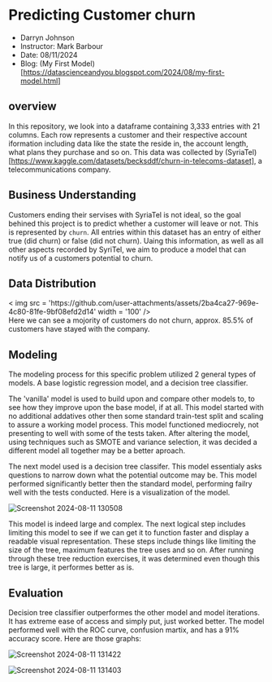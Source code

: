 # Predicting Customer churn

- Darryn Johnson
- Instructor: Mark Barbour
- Date: 08/11/2024
- Blog: (My First Model)[https://datascienceandyou.blogspot.com/2024/08/my-first-model.html]

## overview 
In this repository, we look into a dataframe containing 3,333 entries with 21 columns. Each row represents a customer and their respective account iformation including data like the state the reside in, the account length, what plans they purchase and so on. This data was collected by (SyriaTel)[https://www.kaggle.com/datasets/becksddf/churn-in-telecoms-dataset], a telecommunications company.

## Business Understanding 
Customers ending their servises with SyriaTel is not ideal, so the goal behined this project is to predict whether a customer will leave or not. This is represented by `churn`. All entries within this dataset has an entry of either true (did churn) or false (did not churn). Uaing this information, as well as all other aspects recorded by SyriTel, we aim to produce a model that can notify us of a customers potential to churn.

## Data Distribution 
<div>
 < img src = 'https://github.com/user-attachments/assets/2ba4ca27-969e-4c80-81fe-9bf08efd2d14' width = '100' />
<div/> 
Here we can see a mojority of customers do not churn, approx. 85.5% of customers have stayed with the company.

## Modeling 

The modeling process for this specific problem utilized 2 general types of models. A base logistic regression model, and a decision tree classifier.

The 'vanilla' model is used to build upon and compare other models to, to see how they improve upon the base model, if at all. This model started with no additional addatives other then some standard train-test split and scaling to assure a working model process. This model functioned mediocrely, not presenting to well with some of the tests taken. After altering the model, using techniques such as SMOTE and variance selection, it was decided a different model all together may be a better aproach.

The next model used is a decision tree classifer. This model essentialy asks questions to narrow down what the potential outcome may be. This model performed significantly better then the standard model, performing failry well with the tests conducted. Here is a visualization of the model.

![Screenshot 2024-08-11 130508](https://github.com/user-attachments/assets/26335365-1c39-4d88-9537-45acc56638eb)

This model is indeed large and complex. The next logical step includes limiting this model to see if we can get it to function faster and display a readable visual representation. These steps include things like limiting the size of the tree, maximum features the tree uses and so on. After running through these tree reduction exercises, it was determined even though this tree is large, it performes better as is.

## Evaluation 

Decision tree classifier outperformes the other model and model iterations. It has extreme ease of access and simply put, just worked better. The model performed well with the ROC curve, confusion martix, and has a 91% accuracy score. Here are those graphs:

![Screenshot 2024-08-11 131422](https://github.com/user-attachments/assets/ebed43fc-c2ae-4c06-a2f3-23b04ac4f4ec)

![Screenshot 2024-08-11 131403](https://github.com/user-attachments/assets/2fff6687-fd08-4bb9-80b0-6aa989c58f7e)
